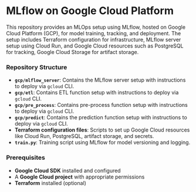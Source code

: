 # MLflow on Google Cloud Platform

This repository provides an MLOps setup using MLflow, hosted on Google Cloud Platform (GCP), for model training, tracking, and deployment. The setup includes Terraform configuration for infrastructure, MLflow server setup using Cloud Run, and Google Cloud resources such as PostgreSQL for tracking, Google Cloud Storage for artifact storage.

### Repository Structure

- **`gcp/mlflow_server`**: Contains the MLflow server setup with instructions to deploy via `gcloud` CLI.
- **`gcp/etl`**: Contains ETL function setup with instructions to deploy via `gcloud` CLI.
- **`gcp/pre_process`**: Contains pre-process function setup with instructions to deploy via `gcloud` CLI.
- **`gcp/predict`**: Contains the prediction function setup with instructions to deploy via `gcloud` CLI.
- **Terraform configuration files**: Scripts to set up Google Cloud resources like Cloud Run, PostgreSQL, artifact storage, and secrets.
- **`train.py`**: Training script using MLflow for model versioning and logging.

### Prerequisites

- **Google Cloud SDK** installed and configured
- A **Google Cloud project** with appropriate permissions
- **Terraform** installed (optional)